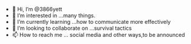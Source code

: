 - 👋 Hi, I’m @3866yett
- 👀 I’m interested in ...many things.
- 🌱 I’m currently learning ...how to communicate more effectively 
- 💞️ I’m looking to collaborate on ...survival tactics
- 📫 How to reach me ... social media and other ways,to be announced

<!---
3866yett/3866yett is a ✨ special ✨ repository because its `README.md` (this file) appears on your GitHub profile.
You can click the Preview link to take a look at your changes.
--->
